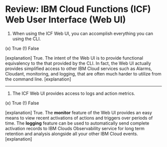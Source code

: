 <!--
#
# Licensed to the Apache Software Foundation (ASF) under one or more
# contributor license agreements.  See the NOTICE file distributed with
# this work for additional information regarding copyright ownership.
# The ASF licenses this file to You under the Apache License, Version 2.0
# (the "License"); you may not use this file except in compliance with
# the License.  You may obtain a copy of the License at
#
#     http://www.apache.org/licenses/LICENSE-2.0
#
# Unless required by applicable law or agreed to in writing, software
# distributed under the License is distributed on an "AS IS" BASIS,
# WITHOUT WARRANTIES OR CONDITIONS OF ANY KIND, either express or implied.
# See the License for the specific language governing permissions and
# limitations under the License.
#
-->

# Review: IBM Cloud Functions (ICF) Web User Interface (Web UI)

1. When using the ICF Web UI, you can accomplish everything you can using the CLI.

(x) True
(!) False

[explanation]
True. The intent of the Web UI is to provide functional equivalency to the that provided by the CLI. In fact, the Web UI actually provides simplified access to other IBM Cloud services such as  Alarms, Cloudant, monitoring, and logging, that are often much harder to utilize from the command line.
[explanation]

---

1. The ICF Web UI provides access to logs and action metrics.

(x) True
(!) False

[explanation]
True.  The **monitor** feature of the Web UI provides an easy means to view recent activations of actions and triggers over periods of time. The **logging** feature can be used to automatically send complete activation records to IBM Clouds Observability service for long term retention and analysis alongside all your other IBM Cloud events.
[explanation]
